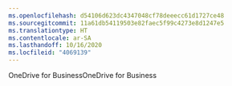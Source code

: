 ```yaml
---
ms.openlocfilehash: d54106d623dc4347048cf78deeecc61d1727ce48
ms.sourcegitcommit: 11a61db54119503e82faec5f99c4273e8d1247e5
ms.translationtype: HT
ms.contentlocale: ar-SA
ms.lasthandoff: 10/16/2020
ms.locfileid: "4069139"
---
```

<span data-ttu-id="c54ea-101">OneDrive for Business</span><span class="sxs-lookup"><span data-stu-id="c54ea-101">OneDrive for Business</span></span>